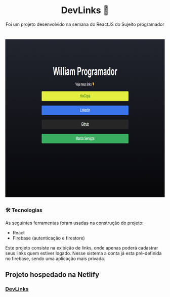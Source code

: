 <h1 align="center">
    DevLinks 🚀
</h1> 
<p align="center">Foi um projeto desenvolvido na semana do ReactJS do Sujeito programador</p>

<h1 align="center">
  <img alt="DevLink" title="Imagem do projeto com a demonstração dos links" src="./public/DevLinks.png" width="900" height="500" />
</h1>

### 🛠 Tecnologias

As seguintes ferramentas foram usadas na construção do projeto:

- React
- Firebase (autenticação e firestore)

<p> 
  Este projeto consiste na exibição de links, onde apenas poderá cadastrar seus links quem estiver logado.    
  Nesse sistema a conta já esta pré-definida no firebase, sendo uma aplicação mais privada.
</p>

<h2>Projeto hospedado na Netlify </h2>

<h3>
  <a href="https://devlinkreact.netlify.app/">DevLinks</a>
</h3>
